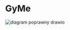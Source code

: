 # GyMe

![diagram poprawny drawio](https://github.com/Igor636965736c610a/GyMe/assets/102369546/3a1a5668-e5d4-4947-96bb-2e0f9af9610d)
